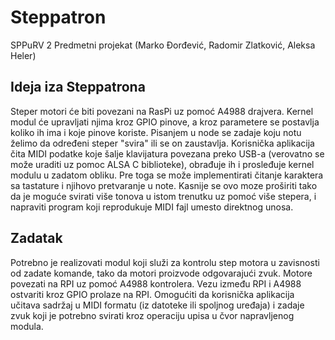 # Steppatron
SPPuRV 2 Predmetni projekat (Marko Đorđević, Radomir Zlatković, Aleksa Heler)

## Ideja iza Steppatrona
Steper motori će biti povezani na RasPi uz pomoć A4988 drajvera. Kernel modul će upravljati njima kroz GPIO pinove, a kroz parametere se postavlja koliko ih ima i koje pinove koriste. Pisanjem u node se zadaje koju notu želimo da određeni steper "svira" ili se on zaustavlja. Korisnička aplikacija čita MIDI podatke koje šalje klavijatura povezana preko USB-a (verovatno se može uraditi uz pomoc ALSA C biblioteke), obrađuje ih i prosleđuje kernel modulu u zadatom obliku. Pre toga se može implementirati čitanje karaktera sa tastature i njihovo pretvaranje u note. Kasnije se ovo moze proširiti tako da je moguće svirati više tonova u istom trenutku uz pomoć više stepera, i napraviti program koji reprodukuje MIDI fajl umesto direktnog unosa.

## Zadatak
Potrebno je realizovati modul koji služi za kontrolu step motora u zavisnosti od zadate komande, tako da motori proizvode odgovarajući zvuk. 
Motore povezati na RPI uz pomoć A4988 kontrolera. Vezu između RPI i A4988 ostvariti kroz GPIO prolaze na RPI. 
Omogućiti da korisnička aplikacija učitava sadržaj u MIDI formatu (iz datoteke ili spoljnog uređaja) i zadaje zvuk koji je potrebno svirati kroz operaciju upisa u čvor napravljenog modula.
